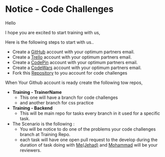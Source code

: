 # Notice - Code Challenges

Hello <Trainer> 

I hope you are excited to start training with us,

Here is the following steps to start with us..

- Create a [GitHub](https://github.com/) account with your optimum partners email.
- Create a [Trello](https://trello.com/) account with your optimum partners email.
- Create a [CodePin](https://codepen.io/) account with your optimum partners email.
- Create a [CodeWars](https://www.codewars.com/) account with your optimum partners email.
- Fork this [Repository](https://github.com/mmasaid/toy_problems) to you account  for code challenges

When Your Github account is ready create the following tow repos,

- **Training - TrainerName**
    - This one will have a branch for code challenges
    - and another branch for css practice
- **Training - Backend**
    - This will be main repo for tasks every branch in it used for a specific task.
- The Scenario is the following :
    - You will be notice to do one of the problems your code challenges branch at Training Repo.
    - each task will have one open pull request to the develop during the duration of task doing with [Me(Jehad)](https://github.com/jadabuawwad) and [Mohammad](https://github.com/mmasaid/) will be your reviewers.